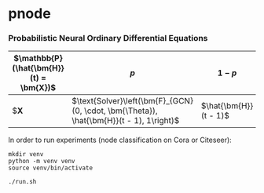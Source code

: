 # pnode
### Probabilistic Neural Ordinary Differential Equations
| $\mathbb{P}(\hat{\bm{H}}(t) = \bm{X})$ | $p$                                                                                     | $1 - p$               |
|----------------------------------------|-----------------------------------------------------------------------------------------|-----------------------|
| $$\bm{X}$                               | $\text{Solver}\left(\bm{F}_{GCN}(0, \cdot, \bm{\Theta}), \hat{\bm{H}}(t - 1), 1\right)$ | $\hat{\bm{H}}(t - 1)$ |


In order to run experiments (node classification on Cora or Citeseer):
```shell
mkdir venv
python -m venv venv
source venv/bin/activate

./run.sh
```


